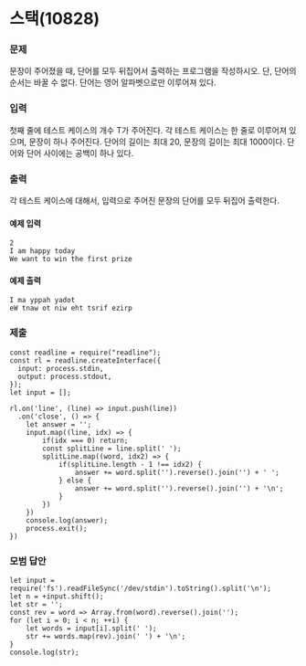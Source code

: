 # 스택(10828)

### 문제

문장이 주어졌을 때, 단어를 모두 뒤집어서 출력하는 프로그램을 작성하시오. 단, 단어의 순서는 바꿀 수 없다. 단어는 영어 알파벳으로만 이루어져 있다.<br>

### 입력

첫째 줄에 테스트 케이스의 개수 T가 주어진다. 각 테스트 케이스는 한 줄로 이루어져 있으며, 문장이 하나 주어진다. 단어의 길이는 최대 20, 문장의 길이는 최대 1000이다. 단어와 단어 사이에는 공백이 하나 있다.<br>

### 출력

각 테스트 케이스에 대해서, 입력으로 주어진 문장의 단어를 모두 뒤집어 출력한다.<br>

#### 예제 입력

```
2
I am happy today
We want to win the first prize
```

#### 예제 출력

```
I ma yppah yadot
eW tnaw ot niw eht tsrif ezirp
```

### 제출

```
const readline = require("readline");
const rl = readline.createInterface({
  input: process.stdin,
  output: process.stdout,
});
let input = [];

rl.on('line', (line) => input.push(line))
  .on('close', () => {
    let answer = '';
    input.map((line, idx) => {
        if(idx === 0) return;
        const splitLine = line.split(' ');
        splitLine.map((word, idx2) => {
            if(splitLine.length - 1 !== idx2) {
                answer += word.split('').reverse().join('') + ' ';
            } else {
                answer += word.split('').reverse().join('') + '\n';
            }
        })
    })
    console.log(answer);
    process.exit();
})
```

### 모범 답안

```
let input = require('fs').readFileSync('/dev/stdin').toString().split('\n');
let n = +input.shift();
let str = '';
const rev = word => Array.from(word).reverse().join('');
for (let i = 0; i < n; ++i) {
    let words = input[i].split(' ');
    str += words.map(rev).join(' ') + '\n';
}
console.log(str);
```
